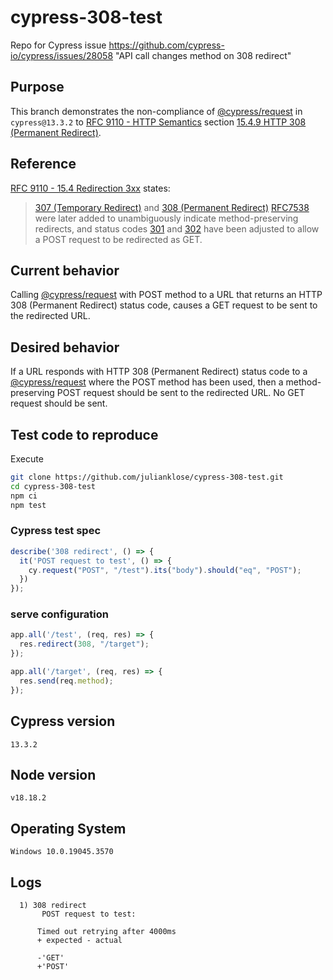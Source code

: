# cypress-308-test

Repo for Cypress issue
https://github.com/cypress-io/cypress/issues/28058
"API call changes method on 308 redirect"

## Purpose

This branch demonstrates the non-compliance of [@cypress/request](https://github.com/cypress-io/request) in `cypress@13.3.2` to [RFC 9110 - HTTP Semantics](https://www.rfc-editor.org/rfc/rfc9110) section [15.4.9 HTTP 308 (Permanent Redirect)](https://www.rfc-editor.org/rfc/rfc9110#name-308-permanent-redirect).

## Reference

[RFC 9110 - 15.4 Redirection 3xx](https://www.rfc-editor.org/rfc/rfc9110#name-redirection-3xx) states:

> [307 (Temporary Redirect)](https://www.rfc-editor.org/rfc/rfc9110#status.307) and [308 (Permanent Redirect)](https://www.rfc-editor.org/rfc/rfc9110#status.308) [RFC7538](https://www.rfc-editor.org/rfc/rfc9110#RFC7538) were later added to unambiguously indicate method-preserving redirects, and status codes [301](https://www.rfc-editor.org/rfc/rfc9110#status.301) and [302](https://www.rfc-editor.org/rfc/rfc9110#status.302) have been adjusted to allow a POST request to be redirected as GET.

## Current behavior

Calling [@cypress/request](https://github.com/cypress-io/request) with POST method to a URL that returns an HTTP 308 (Permanent Redirect) status code, causes a GET request to be sent to the redirected URL.

## Desired behavior

If a URL responds with HTTP 308 (Permanent Redirect) status code to a [@cypress/request](https://github.com/cypress-io/request) where the POST method has been used, then a method-preserving POST request should be sent to the redirected URL. No GET request should be sent.

## Test code to reproduce

Execute

```bash
git clone https://github.com/julianklose/cypress-308-test.git
cd cypress-308-test
npm ci
npm test
```

### Cypress test spec

```js
describe('308 redirect', () => {
  it('POST request to test', () => {
    cy.request("POST", "/test").its("body").should("eq", "POST");
  })
});
```

### serve configuration

```js
app.all('/test', (req, res) => {
  res.redirect(308, "/target");
});

app.all('/target', (req, res) => {
  res.send(req.method);
});
```

## Cypress version

`13.3.2`

## Node version

`v18.18.2`

## Operating System

`Windows 10.0.19045.3570`

## Logs

```text
  1) 308 redirect
       POST request to test:

      Timed out retrying after 4000ms
      + expected - actual

      -'GET'
      +'POST'
```
